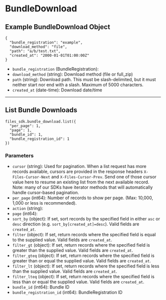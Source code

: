 # BundleDownload

## Example BundleDownload Object

```
{
  "bundle_registration": "example",
  "download_method": "file",
  "path": "a/b/test.txt",
  "created_at": "2000-01-01T01:00:00Z"
}
```

* `bundle_registration` (BundleRegistration): 
* `download_method` (string): Download method (file or full_zip)
* `path` (string): Download path. This must be slash-delimited, but it must neither start nor end with a slash. Maximum of 5000 characters.
* `created_at` (date-time): Download date/time


---

## List Bundle Downloads

```
files_sdk.bundle_download.list({
  "per_page": 1,
  "page": 1,
  "bundle_id": 1,
  "bundle_registration_id": 1
})
```

### Parameters

* `cursor` (string): Used for pagination.  When a list request has more records available, cursors are provided in the response headers `X-Files-Cursor-Next` and `X-Files-Cursor-Prev`.  Send one of those cursor value here to resume an existing list from the next available record.  Note: many of our SDKs have iterator methods that will automatically handle cursor-based pagination.
* `per_page` (int64): Number of records to show per page.  (Max: 10,000, 1,000 or less is recommended).
* `action` (string): 
* `page` (int64): 
* `sort_by` (object): If set, sort records by the specified field in either `asc` or `desc` direction (e.g. `sort_by[created_at]=desc`). Valid fields are `created_at`.
* `filter` (object): If set, return records where the specified field is equal to the supplied value. Valid fields are `created_at`.
* `filter_gt` (object): If set, return records where the specified field is greater than the supplied value. Valid fields are `created_at`.
* `filter_gteq` (object): If set, return records where the specified field is greater than or equal the supplied value. Valid fields are `created_at`.
* `filter_lt` (object): If set, return records where the specified field is less than the supplied value. Valid fields are `created_at`.
* `filter_lteq` (object): If set, return records where the specified field is less than or equal the supplied value. Valid fields are `created_at`.
* `bundle_id` (int64): Bundle ID
* `bundle_registration_id` (int64): BundleRegistration ID
